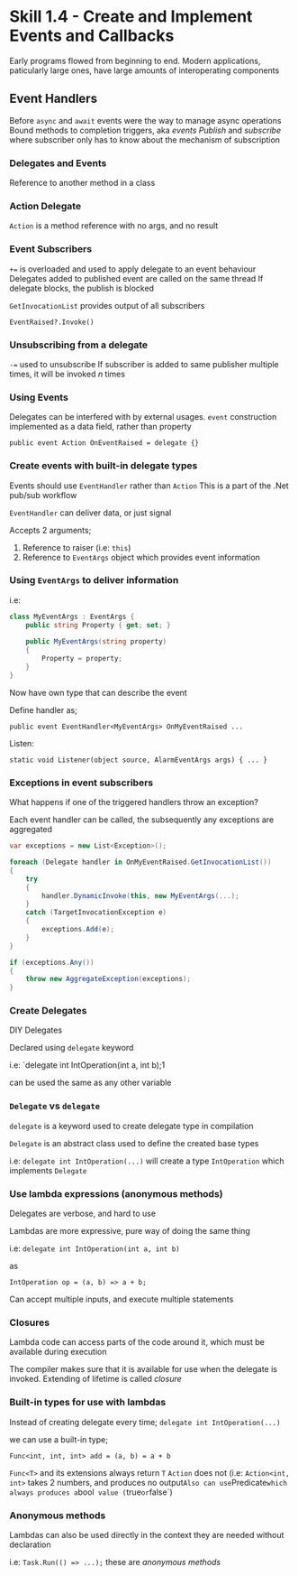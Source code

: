 # Skill 1.4 - Create and Implement Events and Callbacks
Early programs flowed from beginning to end.
Modern applications, paticularly large ones, have large amounts of interoperating components

## Event Handlers
Before `async` and `await` events were the way to manage async operations
Bound methods to completion triggers, aka _events_
*Publish* and *subscribe* where subscriber only has to know about the mechanism of subscription

### Delegates and Events
Reference to another method in a class

### Action Delegate
`Action` is a method reference with no args, and no result

### Event Subscribers
`+=` is overloaded and used to apply delegate to an event behaviour
Delegates added to published event are called on the same thread
If delegate blocks, the publish is blocked

`GetInvocationList` provides output of all subscribers

`EventRaised?.Invoke()`

### Unsubscribing from a delegate
`-=` used to unsubscribe
If subscriber is added to same publisher multiple times, it will be invoked _n_ times

### Using Events
Delegates can be interfered with by external usages. `event` construction implemented as a data field, rather than property

`public event Action OnEventRaised = delegate {}`

### Create events with built-in delegate types
Events should use `EventHandler` rather than `Action`
This is a part of the .Net pub/sub workflow

`EventHandler` can deliver data, or just signal

Accepts 2 arguments;
1. Reference to raiser (i.e: `this`)
2. Reference to `EventArgs` object which provides event information

### Using `EventArgs` to deliver information
i.e:

```c#
class MyEventArgs : EventArgs {
	public string Property { get; set; }
	
	public MyEventArgs(string property)
	{
		Property = property;
	}
}
```

Now have own type that can describe the event

Define handler as;

`public event EventHandler<MyEventArgs> OnMyEventRaised ...`

Listen:

`static void Listener(object source, AlarmEventArgs args) { ... }`

### Exceptions in event subscribers
What happens if one of the triggered handlers throw an exception?

Each event handler can be called, the subsequently any exceptions are aggregated

```c#
var exceptions = new List<Exception>();

foreach (Delegate handler in OnMyEventRaised.GetInvocationList())
{
	try
	{
		handler.DynamicInvoke(this, new MyEventArgs(...);
	} 
	catch (TargetInvocationException e) 
	{
		exceptions.Add(e);
	}
}

if (exceptions.Any())
{
	throw new AggregateException(exceptions);
}
```

### Create Delegates
DIY Delegates

Declared using `delegate` keyword

i.e:
`delegate int IntOperation(int a, int b);1

can be used the same as any other variable

### `Delegate` vs `delegate`

`delegate` is a keyword used to create delegate type in compilation

`Delegate` is an abstract class used to define the created base types

i.e:
`delegate int IntOperation(...)` will create a type `IntOperation` which implements `Delegate`

### Use lambda expressions (anonymous methods)
Delegates are verbose, and hard to use

Lambdas are more expressive, pure way of doing the same thing

i.e:
`delegate int IntOperation(int a, int b)`

as

`IntOperation op = (a, b) => a + b;`

Can accept multiple inputs, and execute multiple statements

### Closures
Lambda code can access parts of the code around it, which must be available during execution

The compiler makes sure that it is available for use when the delegate is invoked. Extending of lifetime is called *closure*

### Built-in types for use with lambdas
Instead of creating delegate every time;
`delegate int IntOperation(...)`

we can use a built-in type;

`Func<int, int, int> add = (a, b) = a + b`

`Func<T>` and its extensions always return `T`
`Action` does not (i.e: `Action<int, int>` takes 2 numbers, and produces no output`
Also can use `Predicate<TInput>` which always produces a `bool` value (`true` or `false`)

### Anonymous methods
Lambdas can also be used directly in the context they are needed without declaration

i.e:
`Task.Run(() => ...);`
these are *anonymous methods*

